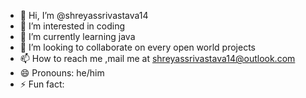 - 👋 Hi, I’m @shreyassrivastava14
- 👀 I’m interested in coding 
- 🌱 I’m currently learning java
- 💞️ I’m looking to collaborate on every open world projects
- 📫 How to reach me ,mail me at shreyassrivastava14@outlook.com
- 😄 Pronouns: he/him
- ⚡ Fun fact:

<!---
shreyassrivastava14/shreyassrivastava14 is a ✨ special ✨ repository because its `README.md` (this file) appears on your GitHub profile.
You can click the Preview link to take a look at your changes.
--->
